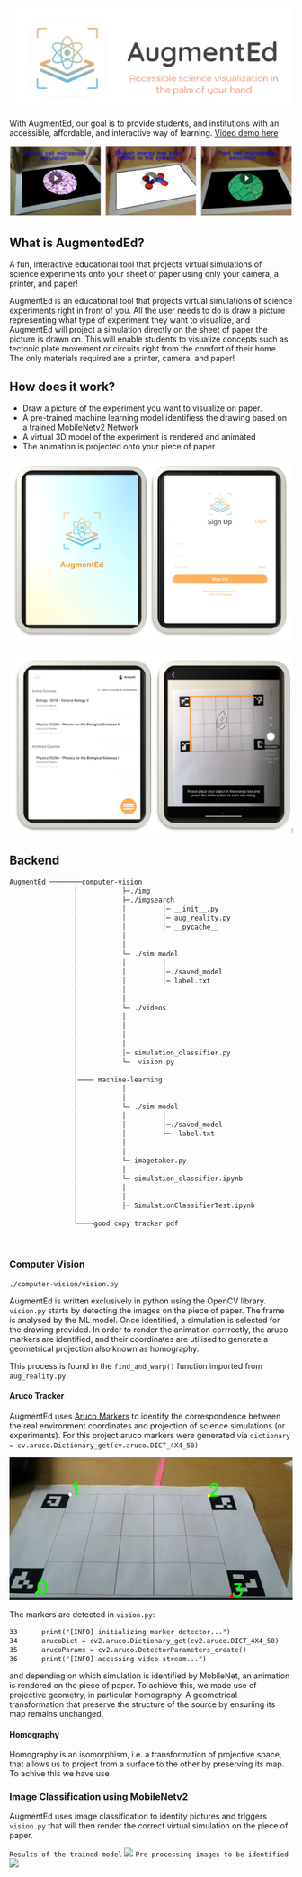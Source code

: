 

![AugmentEd](./computer-vision/img/logo-removebg-preview.jpg)

With AugmentEd, our goal is to provide students, and institutions with an accessible, affordable, and interactive way of learning. [Video demo here](https://youtu.be/hXH4LOHEFIQ)

![](./computer-vision/img/animation.png)

## What is AugmentedEd?

A fun, interactive educational tool that projects virtual simulations of science experiments onto your sheet of paper using only your camera, a printer, and paper!

AugmentEd is an educational tool that projects virtual simulations of science experiments right in front of you. All the user needs to do is draw a picture representing what type of experiment they want to visualize, and AugmentEd will project a simulation directly on the sheet of paper the picture is drawn on. This will enable students to visualize concepts such as tectonic plate movement or circuits right from the comfort of their home. The only materials required are a printer, camera, and paper!



## How does it work?

- Draw a picture of the experiment you want to visualize on paper. 
- A pre-trained machine learning model identifiess the drawing based on a trained MobileNetv2 Network
- A virtual 3D model of the experiment is rendered and animated 
- The animation is projected onto your piece of paper


![](./computer-vision/img/signup_2.png)


![](./computer-vision/img/example.png)



## Backend

```
AugmentEd ────────computer-vision
                │           ├─./img
                │           ├─./imgsearch   
                │           │         │─ __init__.py
                │           │         │─ aug_reality.py
                │           │         │─ __pycache__
                │           │
                │           │
                │           └─ ./sim model
                │           │         │  
                │           │         │─./saved_model
                │           │         │─ label.txt
                │           │
                │           │
                │           └─ ./videos
                │           │      
                │           │       
                │           │             
                │           │    
                │           │─ simulation_classifier.py  
                │           └─  vision.py   
                │ 
                │──── machine-learning
                │           │
                │           │
                │           └─ ./sim model
                │           │         │  
                │           │         │─./saved_model
                │           │         └─  label.txt
                │           │
                │           │
                │           └─ imagetaker.py
                │           │  
                │           └─ simulation_classifier.ipynb         
                │           │             
                │           │    
                │           │─ SimulationClassifierTest.ipynb  
                │
                └────good copy tracker.pdf

   
```

### Computer Vision
```
./computer-vision/vision.py 
```

AugmentEd is written exclusively in python using the OpenCV library. `vision.py` starts by detecting the images on the piece of paper. The frame is analysed by the ML model.
Once identified, a simulation is selected for the drawing provided. In order to render the animation corrrectly, the aruco markers are identified, and their coordinates are utilised to generate a geometrical projection also known as homography.

This process is found in the `find_and_warp()` function imported from `aug_reality.py`
 
#### Aruco Tracker

AugmentEd uses [Aruco Markers](https://docs.opencv.org/master/d5/dae/tutorial_aruco_detection.html) to identify the correspondence between the real environment coordinates and projection of science simulations (or experiments). For this project aruco markers were generated via `dictionary = cv.aruco.Dictionary_get(cv.aruco.DICT_4X4_50)` 

![](./computer-vision/img/aruco_markers.png)

The markers are detected in `vision.py`:
```
33      print("[INFO] initializing marker detector...")
34      arucoDict = cv2.aruco.Dictionary_get(cv2.aruco.DICT_4X4_50)
35      arucoParams = cv2.aruco.DetectorParameters_create()
36      print("[INFO] accessing video stream...")
```

and depending on which simulation is identified by MobileNet, an animation is rendered on the piece of paper. 
To achieve this, we made use of projective geometry, in particular homography.  A geometrical transformation that preserve the structure of the source by ensuriing its map remains unchanged.

#### Homography

Homography is an isomorphism, i.e. a transformation of projective space, that allows us to project from a surface to the other by preserving its map. To achive this we have use

### Image Classification using MobileNetv2

AugmentEd uses image classification to identify pictures and triggers `vision.py` that will then render the correct virtual simulation on the piece of paper.

``` Results of the trained model ```
![](https://user-images.githubusercontent.com/11446741/116830226-a4cae280-ab5d-11eb-914e-9f2e2e86face.png)
``` Pre-processing images to be identified ```
![](https://user-images.githubusercontent.com/11446741/116830236-b613ef00-ab5d-11eb-8834-3a94abe6bbe2.png)


